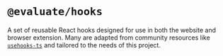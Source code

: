 # `@evaluate/hooks`

A set of reusable React hooks designed for use in both the website and browser extension. Many are adapted from community resources like [`usehooks-ts`](https://usehooks-ts.com) and tailored to the needs of this project.

